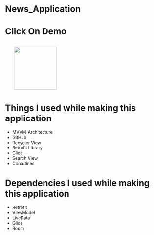 # News_Application
# Click On Demo
  <code>
    <a href="https://drive.google.com/file/d/1wfmlMjU7IpisxgLqOMrxfajxRqPfzhfP/view" title="Playstore Profile"><img height="140" width="140" src="https://encrypted-tbn0.gstatic.com/images?q=tbn:ANd9GcRgwJcz642pA7mLR5u44OirKSJjfxOoOqWbpNx7vgDP0NI4snSp68daLp-JccwzoGUIARw&usqp=CAU"></a></code>


# Things I used while making this application
* MVVM-Architecture
* GitHub
* Recycler View
* Retrofit Library
* Glide
* Search View
* Coroutines

# Dependencies I used while making this application
* Retrofit
* ViewModel
* LiveData
* Glide
* Room


